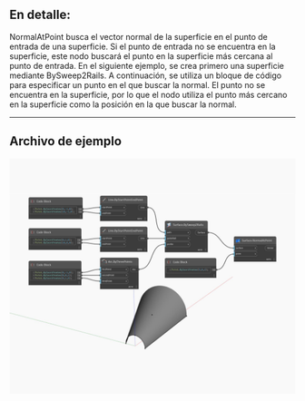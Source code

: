 ## En detalle:
NormalAtPoint busca el vector normal de la superficie en el punto de entrada de una superficie. Si el punto de entrada no se encuentra en la superficie, este nodo buscará el punto en la superficie más cercana al punto de entrada. En el siguiente ejemplo, se crea primero una superficie mediante BySweep2Rails. A continuación, se utiliza un bloque de código para especificar un punto en el que buscar la normal. El punto no se encuentra en la superficie, por lo que el nodo utiliza el punto más cercano en la superficie como la posición en la que buscar la normal.
___
## Archivo de ejemplo

![NormalAtPoint](./Autodesk.DesignScript.Geometry.Surface.NormalAtPoint_img.jpg)

